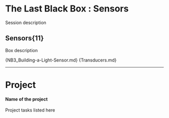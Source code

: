 # The Last Black Box : Sensors
Session description

## Sensors{11}
Box description

{NB3_Building-a-Light-Sensor.md}
{Transducers.md}

---

# Project
#### Name of the project
Project tasks listed here
